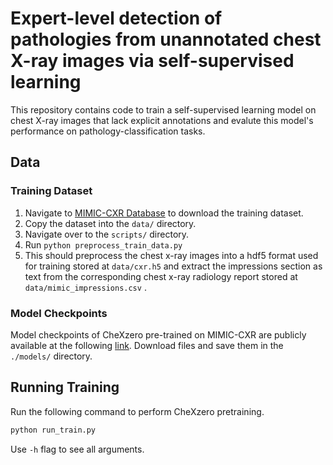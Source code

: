 # Expert-level detection of pathologies from unannotated chest X-ray images via self-supervised learning

This repository contains code to train a self-supervised learning model on chest X-ray images that lack explicit annotations and evalute this model's performance on pathology-classification tasks.

## Data 
### Training Dataset
1. Navigate to [MIMIC-CXR Database](https://physionet.org/content/mimic-cxr/2.0.0/) to download the training dataset. 
2. Copy the dataset into the `data/` directory.
3. Navigate over to the `scripts/` directory.
3. Run `python preprocess_train_data.py`
4. This should preprocess the chest x-ray images into a hdf5 format used for training stored at `data/cxr.h5` and extract the impressions section as text from the corresponding chest x-ray radiology report stored at `data/mimic_impressions.csv` .

### Model Checkpoints
Model checkpoints of CheXzero pre-trained on MIMIC-CXR are publicly available at the following [link](https://drive.google.com/drive/folders/19YH2EALQTbkKXdJmKm3iaK8yPi9s1xc-?usp=sharing). Download files and save them in the `./models/` directory.

## Running Training
Run the following command to perform CheXzero pretraining. 
```bash
python run_train.py
```
Use `-h` flag to see all arguments. 
